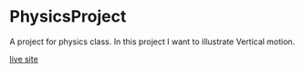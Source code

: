 # PhysicsProject
A project for physics class. In this project I want to illustrate Vertical motion.

[live site](https://victor247k.github.io/PhysicsProject/)
